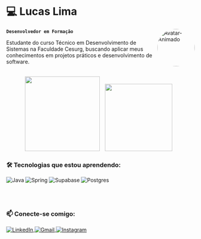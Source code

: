 # 💻 **Lucas Lima**

<img align="right" alt="Avatar-Animado" height="100" style="border-radius:50px;" src="https://cdn.pixabay.com/animation/2025/10/13/13/04/13-04-39-485_512.gif">

**`Desenvolvedor em Formação`**
<p>
  Estudante do curso Técnico em Desenvolvimento de Sistemas na Faculdade Cesurg, buscando aplicar meus conhecimentos em projetos práticos e desenvolvimento de software.
</p>

<br>

<div align="center">
  <img height="200" style="padding-right: 10px;"  src="https://github-readme-stats.vercel.app/api?username=LucasLima09&show_icons=true&theme=tokyonight&include_all_commits=true&count_private=true&locale=pt-br"/>
  <img height="180em" style="padding-right: 10px;"  src="https://github-readme-stats.vercel.app/api/top-langs/?username=LucasLima09&layout=compact&langs_count=7&theme=tokyonight&locale=pt-br"/>
</div>

<h3>🛠️ Tecnologias que estou aprendendo:</h3>

![Java](https://img.shields.io/badge/java-%23ED8B00.svg?style=for-the-badge&logo=openjdk&logoColor=white)
![Spring](https://img.shields.io/badge/spring-%236DB33F.svg?style=for-the-badge&logo=spring&logoColor=white)
![Supabase](https://img.shields.io/badge/Supabase-3ECF8E?style=for-the-badge&logo=supabase&logoColor=white)
![Postgres](https://img.shields.io/badge/postgres-%23316192.svg?style=for-the-badge&logo=postgresql&logoColor=white)

<br><br>

<h3>📫 Conecte-se comigo:</h3>
<p align="left">
  <a href="https://www.linkedin.com/in/lucas-ferreira-de-lima-042a2b355/" target="blank">
    <img align="center" src="https://img.shields.io/badge/LinkedIn-0077B5?style=for-the-badge&logo=linkedin&logoColor=white" alt="LinkedIn"/>
  </a>
  <a href="mailto:lucasflima09@gmail.com" target="blank">
    <img align="center" src="https://img.shields.io/badge/Gmail-D14836?style=for-the-badge&logo=gmail&logoColor=white" alt="Gmail"/>
  </a>
  <a href="https://www.instagram.com/xlukazz.__/" target="blank">
    <img align="center" src="https://img.shields.io/badge/Instagram-E4405F?style=for-the-badge&logo=instagram&logoColor=white" alt="Instagram"/>
  </a>
</p>
